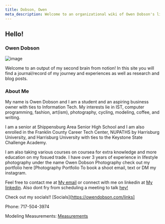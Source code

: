 ```yaml
---
title: Dobson, Owen
meta_description: Welcome to an organizational wiki of Owen Dobson's life.
---
```


## Hello!
### Owen Dobson
![image](/owen.jpg)

Welcome to an output of my second brain from notion! In this site you will find a journal/record of my journey and experiences as well as research and blog posts.

### About Me

My name is Owen Dobson and I am a student and an aspiring business owner with ties to Information Tech. My interests lie in IST, computer programming, fashion, art(ism), photography, cycling, modeling, coffee, and writing. 

I am a senior at Shippensburg Area Senior High School and I am also enrolled in the Franklin County Career Tech Center, NUPATHS by Harrisburg University, and Harrisburg University with ties to the Keystone State Challenge Academy.

I am also taking various courses on coursea for extra knowledge and more education on my fosued trade. I have over 3 years of experience in lifestyle photography under the name Owen Dobson Photography check out my portfolio here [Photography Portfolio[](https://owendphotos.com) To book a shoot email, text or DM my instagram.


Feel free to contact me at [My email](https://bettermailto.com/user/665dc15009f522f94c4e9618) or connect with me on linkedin at [My linkedin](https://linkedin.com/in/owendob23).
Also dont fry from scheduling a meeting to talk [hey!](https://calendar.app.google/iFXJjeVrRZVM4HFH8)


Check out my socials!! [Socials](https://owendobson.com/links]

Phone: 717-504-3974

Modeling Measurements: [Measurements](https://owendobson.com/modeling-measurements)
